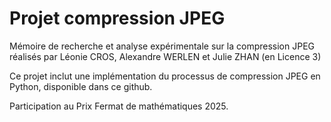# Projet compression JPEG
Mémoire de recherche et analyse expérimentale sur la compression JPEG réalisés par Léonie CROS, Alexandre WERLEN et Julie ZHAN (en Licence 3)

Ce projet inclut une implémentation du processus de compression JPEG en Python, disponible dans ce github.

Participation au Prix Fermat de mathématiques 2025.
